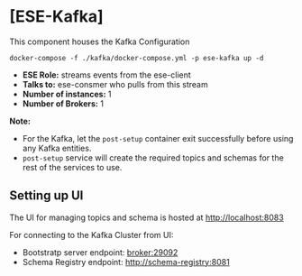 # [ESE-Kafka]

This component houses the Kafka Configuration

```shell
docker-compose -f ./kafka/docker-compose.yml -p ese-kafka up -d 
```

- **ESE Role:** streams events from the ese-client
- **Talks to:** ese-consmer who pulls from this stream
- **Number of instances:** 1
- **Number of Brokers:** 1

__Note:__

- For the Kafka, let the `post-setup` container exit successfully before using any Kafka entities.
- `post-setup` service will create the required topics and schemas for the rest of the services to use.

## Setting up UI

The UI for managing topics and schema is hosted at <http://localhost:8083>

For connecting to the Kafka Cluster from UI:
- Bootstratp server endpoint: <broker:29092>
- Schema Registry endpoint: <http://schema-registry:8081>